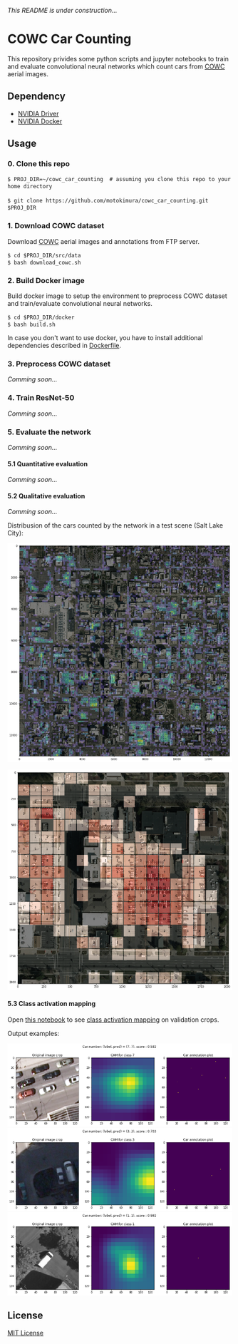 *This README is under construction...*

# COWC Car Counting
This repository privides some python scripts and jupyter notebooks to train and evaluate convolutional neural networks which count cars from [COWC](https://gdo152.llnl.gov/cowc/) aerial images.

## Dependency

* [NVIDIA Driver](https://www.nvidia.com/Download/index.aspx)
* [NVIDIA Docker](https://github.com/NVIDIA/nvidia-docker)

## Usage

### 0. Clone this repo

```
$ PROJ_DIR=~/cowc_car_counting  # assuming you clone this repo to your home directory

$ git clone https://github.com/motokimura/cowc_car_counting.git $PROJ_DIR
```

### 1. Download COWC dataset

Download [COWC](https://gdo152.llnl.gov/cowc/) aerial images and annotations from FTP server. 

```
$ cd $PROJ_DIR/src/data
$ bash download_cowc.sh
```

### 2. Build Docker image

Build docker image to setup the environment to preprocess COWC dataset and train/evaluate convolutional neural networks. 

```
$ cd $PROJ_DIR/docker
$ bash build.sh
```

In case you don't want to use docker, you have to install additional dependencies described in [Dockerfile](docker/Dockerfile).

### 3. Preprocess COWC dataset

*Comming soon...*

### 4. Train ResNet-50

*Comming soon...*

### 5. Evaluate the network

*Comming soon...*

#### 5.1 Quantitative evaluation

*Comming soon...*

#### 5.2 Qualitative evaluation

*Comming soon...*

Distribusion of the cars counted by the network in a test scene (Salt Lake City):

![](contents/count_result_00.png)

![](contents/count_result_10.png)

#### 5.3 Class activation mapping

Open [this notebook](notebooks/visualization/show_cam_on_val_crops.ipynb) 
to see [class activation mapping](https://github.com/metalbubble/CAM) on validation crops. 

Output examples:

![](contents/cam_02.png)
![](contents/cam_01.png)
![](contents/cam_00.png)

## License

[MIT License](LICENSE)
